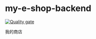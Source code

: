 # my-e-shop-backend
[![Quality gate](https://sonarcloud.io/api/project_badges/quality_gate?project=LIN-CHIN_my-e-shop-backend)](https://sonarcloud.io/summary/new_code?id=LIN-CHIN_my-e-shop-backend)

我的商店
